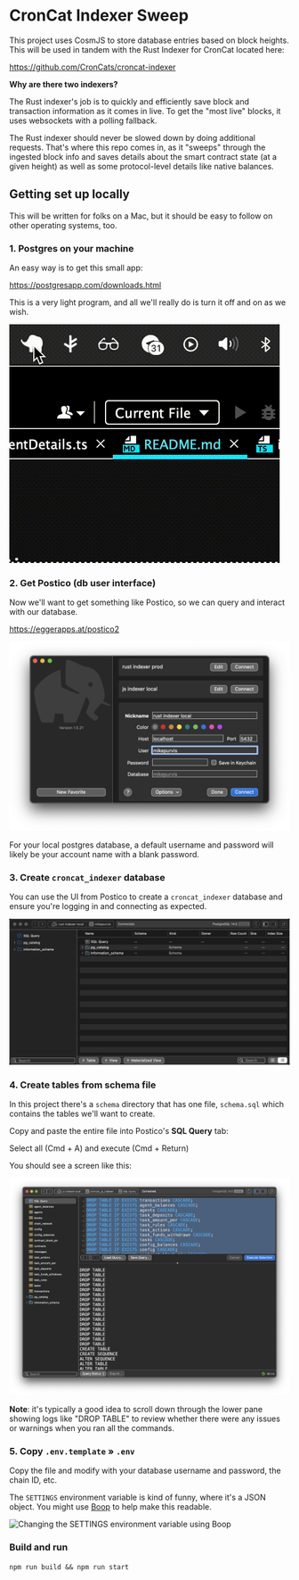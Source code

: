 # CronCat Indexer Sweep

This project uses CosmJS to store database entries based on block heights.
This will be used in tandem with the Rust Indexer for CronCat located here:

https://github.com/CronCats/croncat-indexer

**Why are there two indexers?**

The Rust indexer's job is to quickly and efficiently save block and transaction information as it comes in live. To get the "most live" blocks, it uses websockets with a polling fallback.

The Rust indexer should never be slowed down by doing additional requests. That's where this repo comes in, as it "sweeps" through the ingested block info and saves details about the smart contract state (at a given height) as well as some protocol-level details like native balances.

## Getting set up locally

This will be written for folks on a Mac, but it should be easy to follow on other operating systems, too.

### 1. Postgres on your machine

An easy way is to get this small app:

https://postgresapp.com/downloads.html

This is a very light program, and all we'll really do is turn it off and on as we wish.

![Basic usage of PostgreSQL](assets/postgresql-app.gif)

### 2. Get Postico (db user interface)

Now we'll want to get something like Postico, so we can query and interact with our database.

https://eggerapps.at/postico2

![Set up Postico](assets/postico-login.png)

For your local postgres database, a default username and password will likely be your account name with a blank password.

### 3. Create `croncat_indexer` database

You can use the UI from Postico to create a `croncat_indexer` database and ensure you're logging in and connecting as expected.

![Create the croncat_indexer table using Postico UI](assets/create-db-postico.gif)

### 4. Create tables from schema file

In this project there's a `schema` directory that has one file, `schema.sql` which contains the tables we'll want to create.

Copy and paste the entire file into Postico's **SQL Query** tab:

Select all (Cmd + A) and execute (Cmd + Return)

You should see a screen like this:

![Select all from the SQL Query tab and run them all](assets/drop-and-create-tables.png)

**Note**: it's typically a good idea to scroll down through the lower pane showing logs like "DROP TABLE" to review whether there were any issues or warnings when you ran all the commands.

### 5. Copy `.env.template` » `.env`

Copy the file and modify with your database username and password, the chain ID, etc.

The `SETTINGS` environment variable is kind of funny, where it's a JSON object. You might use [Boop](https://github.com/IvanMathy/Boop) to help make this readable.

![Changing the SETTINGS environment variable using Boop](assets/boop-for-settings.gif)

### Build and run

    npm run build && npm run start
